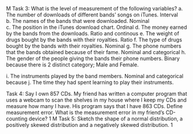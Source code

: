 M Task 3: What is the level of measurement of the following variables? 
a. The number of downloads of different bands’ songs on iTunes.
    Interval 
<br>b. The names of the bands that were downloaded. 
    Nominal
</br>c. The position in the iTunes download chart.
    Ordinal
d. The money earned by the bands from the downloads.
    Ratio and continous
e. The weight of drugs bought by the bands with their royalties.
    Ratio
f. The type of drugs bought by the bands with their royalties.
    Nominal 
g. The phone numbers that the bands obtained because of their fame. 
    Nominal and categorical
h. The gender of the people giving the bands their phone numbers.
    Binary because there is 2 distinct category; Male and Female.
    
i. The instruments played by the band members.
      Nominal and categorical because 
j. The time they had spent learning to play their instruments. 

Task 4: Say I own 857 CDs. My friend has written a computer program that uses a webcam to scan the shelves in my house where I keep my CDs and measure how many I have. His program says that I have 863 CDs. Define measurement error. What is the measurement error in my friend’s CD-counting device? 1 M Task 5: Sketch the shape of a normal distribution, a positively skewed distribution and a negatively skewed distribution. 1

